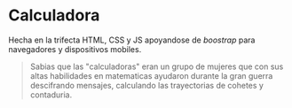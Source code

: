# Calculadora

Hecha en la trifecta HTML, CSS y JS apoyandose de *boostrap* para navegadores y dispositivos mobiles.

> Sabias que las "calculadoras" eran un grupo de mujeres que con sus altas habilidades en matematicas ayudaron durante la gran guerra descifrando mensajes, calculando las trayectorias de cohetes y contaduria.
